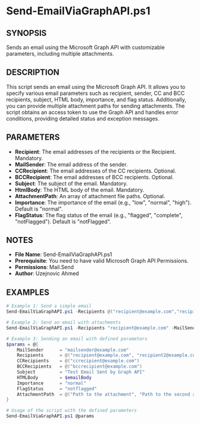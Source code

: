 # Send-EmailViaGraphAPI.ps1

## SYNOPSIS
Sends an email using the Microsoft Graph API with customizable parameters, including multiple attachments.

## DESCRIPTION
This script sends an email using the Microsoft Graph API. It allows you to specify various email parameters such as recipient, sender, CC and BCC recipients, subject, HTML body, importance, and flag status. Additionally, you can provide multiple attachment paths for sending attachments. The script obtains an access token to use the Graph API and handles error conditions, providing detailed status and exception messages.

## PARAMETERS
- **Recipient**: The email addresses of the recipients or the Recipient. Mandatory.
- **MailSender**: The email address of the sender.
- **CCRecipient**: The email addresses of the CC recipients. Optional.
- **BCCRecipient**: The email addresses of BCC recipients. Optional.
- **Subject**: The subject of the email. Mandatory.
- **HtmlBody**: The HTML body of the email. Mandatory.
- **AttachmentPath**: An array of attachment file paths. Optional.
- **Importance**: The importance of the email (e.g., "low", "normal", "high"). Default is "normal".
- **FlagStatus**: The flag status of the email (e.g., "flagged", "complete", "notFlagged"). Default is "notFlagged".

## NOTES
- **File Name**: Send-EmailViaGraphAPI.ps1
- **Prerequisite**: You need to have valid Microsoft Graph API Permissions.
- **Permissions**: Mail.Send
- **Author**: Uzejnovic Ahmed

## EXAMPLES

```powershell
# Example 1: Send a simple email
Send-EmailViaGraphAPI.ps1 -Recipients @("recipient@example.com","recipient2@example.com") -MailSender "mailsender@example.com" -Subject "Test Email" -HtmlBody "<p>This is a test email.</p>"

# Example 2: Send an email with attachments
Send-EmailViaGraphAPI.ps1 -Recipients "recipient@example.com" -MailSender "mailsender@example.com" -Subject "Email with Attachments" -HtmlBody "<p>Check out these attachments!</p>" -AttachmentPath @("C:\Attachment1.pdf", "C:\Attachment2.docx")

# Example 3: Sending an email with defined parameters
$params = @{
    MailSender      = "mailsender@example.com"
    Recipients      = @("recipient@example.com", "recipient2@example.com")
    CCRecipients    = @("ccrecipient@example.com")
    BCCRecipients   = @("bccrecipient@example.com")
    Subject         = "Test Email Sent by Graph API"
    HTMLBody        = $emailBody
    Importance      = "normal"
    FlagStatus      = "notflagged"
    AttachmentPath  = @("Path to the attachment", "Path to the second attachment")
}

# Usage of the script with the defined parameters
Send-EmailViaGraphAPI.ps1 @params
